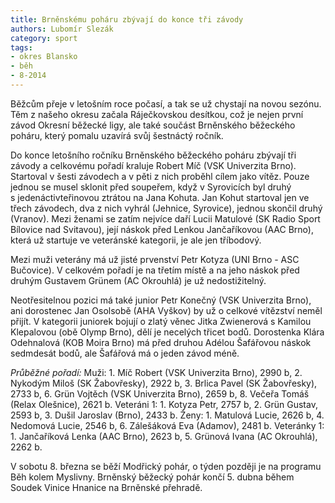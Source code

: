 ```yaml
---
title: Brněnskému poháru zbývají do konce tři závody
authors: Lubomír Slezák
category: sport
tags:
- okres Blansko
- běh
- 8-2014
---
```


Běžcům přeje v letošním roce počasí, a tak se už chystají na novou sezónu. Těm z našeho okresu začala Ráječkovskou desítkou, což je nejen první závod Okresní běžecké ligy, ale také součást Brněnského běžeckého poháru, který pomalu uzavírá svůj šestnáctý ročník.

Do konce letošního ročníku Brněnského běžeckého poháru zbývají tři závody a celkovému pořadí kraluje Robert Míč (VSK Univerzita Brno). Startoval v šesti závodech a v pěti z nich proběhl cílem jako vítěz. Pouze jednou se musel sklonit před soupeřem, když v Syrovicích byl druhý s jedenáctivteřinovou ztrátou na Jana Kohuta. Jan Kohut startoval jen ve třech závodech, dva z nich vyhrál (Jehnice, Syrovice), jednou skončil druhý (Vranov).
Mezi ženami se zatím nejvíce daří Lucii Matulové (SK Radio Sport Bílovice nad Svitavou), její náskok před Lenkou Jančaříkovou (AAC Brno), která už startuje ve veteránské kategorii, je ale jen tříbodový.

Mezi muži veterány má už jisté prvenství Petr Kotyza (UNI Brno - ASC Bučovice). V celkovém pořadí je na třetím místě a na jeho náskok před druhým Gustavem Grünem (AC Okrouhlá) je už nedostižitelný.

Neotřesitelnou pozici má také junior Petr Konečný (VSK Univerzita Brno), ani dorostenec Jan Osolsobě (AHA Vyškov) by už o celkové vítězství neměl přijít. V kategorii juniorek bojují o zlatý věnec Jitka Zwienerová s Kamilou Klepalovou (obě Olymp Brno), dělí je necelých třicet bodů. Dorostenka Klára Odehnalová (KOB Moira Brno) má před druhou Adélou Šafářovou náskok sedmdesát bodů, ale Šafářová má o jeden závod méně. 

*Průběžné pořadí:* Muži: 1. Míč Robert (VSK Univerzita Brno), 2990 b, 2. Nykodým Miloš (SK Žabovřesky), 2922 b, 3. Brlica Pavel (SK Žabovřesky), 2733 b, 6. Grün Vojtěch (VSK Univerzita Brno), 2659 b, 8. Večeřa Tomáš (Relax Olešnice), 2621 b. Veteráni 1: 1. Kotyza Petr, 2757 b, 2. Grün Gustav, 2593 b, 3. Dušil Jaroslav (Brno), 2433 b. Ženy: 1. Matulová Lucie, 2626 b, 4. Nedomová Lucie, 2546 b, 6. Zálešáková Eva (Adamov), 2481 b. Veteránky 1: 1. Jančaříková Lenka (AAC Brno), 2623 b, 5. Grünová Ivana (AC Okrouhlá), 2262 b.

V sobotu 8. března se běží Modřický pohár, o týden později je na programu Běh kolem Myslivny. Brněnský běžecký pohár končí 5. dubna během Soudek Vinice Hnanice na Brněnské přehradě.